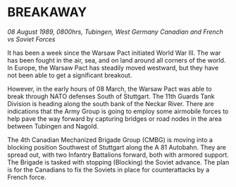 # BREAKAWAY

*08 August 1989, 0800hrs, Tubingen, West Germany   Canadian and French vs Soviet Forces* 

It has been a week since the Warsaw Pact initiated World War III.  The war has been fought in the air, sea, and on land around all corners of the world.  In Europe, the Warsaw Pact has steadily moved westward, but they have not been able to get a significant breakout.   

However, in the early hours of 08 March, the Warsaw Pact was able to break through NATO defenses South of Stuttgart.  The 11th Guards Tank Division is heading along the south bank of the Neckar River.  There are indications that the Army Group is going to employ some airmobile forces to help pave the way forward by capturing bridges or road nodes in the area between Tubingen and Nagold. 

The 4th Canadian Mechanized Brigade Group (CMBG) is moving into a blocking position Southwest of Stuttgart along the A 81 Autobahn.  They are spread out, with two Infantry Battalions forward, both with armored support.  The Brigade is tasked with stopping (Blocking) the Soviet advance.  The plan is for the Canadians to fix the Soviets in place for counterattacks by a French force.
